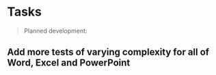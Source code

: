 # Tasks

> Planned development:

## Add more tests of varying complexity for all of Word, Excel and PowerPoint
